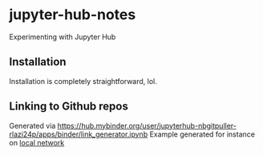 # jupyter-hub-notes
Experimenting with Jupyter Hub

## Installation
Installation is completely straightforward, lol.

## Linking to Github repos
Generated via https://hub.mybinder.org/user/jupyterhub-nbgitpuller-rlazi24p/apps/binder/link_generator.ipynb
Example generated for instance on [local network](http://10.0.8.54/hub/user-redirect/git-pull?repo=https%3A%2F%2Fgithub.com%2Fcymerrad%2Fjupyter-hub-notes&branch=master&app=lab)
